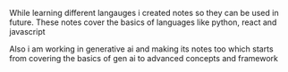 While learning different langauges i created notes so they can be used in future. These notes cover the basics of languages like python, react and javascript

Also i am working in generative ai and making its notes too which starts from covering the basics of gen ai to advanced concepts and framework 
